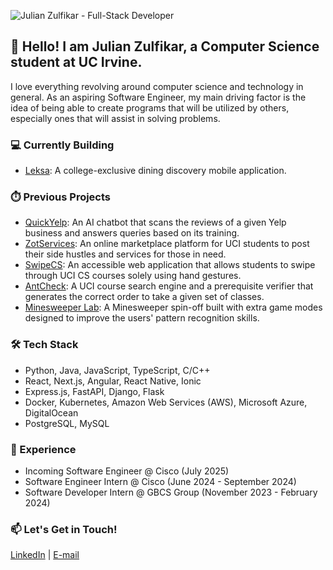 ![Julian Zulfikar - Full-Stack Developer](https://github.com/julian-z/julian-z/blob/main/github_new.gif)

## 👋 Hello! I am Julian Zulfikar, a Computer Science student at UC Irvine.

I love everything revolving around computer science and technology in general. As an aspiring Software Engineer, my main driving factor is the idea of being able to create programs that will be utilized by others, especially ones that will assist in solving problems.

### 💻 Currently Building
- [Leksa](https://instagram.com/leksa.ai): A college-exclusive dining discovery mobile application.

### ⏱️ Previous Projects
- [QuickYelp](https://github.com/julian-z/QuickYelp): An AI chatbot that scans the reviews of a given Yelp business and answers queries based on its training.
- [ZotServices](https://github.com/julian-z/ZotServices): An online marketplace platform for UCI students to post their side hustles and services for those in need.
- [SwipeCS](https://www.youtube.com/watch?v=16wEb-0WYdI): An accessible web application that allows students to swipe through UCI CS courses solely using hand gestures.
- [AntCheck](https://github.com/julian-z/AntCheck): A UCI course search engine and a prerequisite verifier that generates the correct order to take a given set of classes.
- [Minesweeper Lab](https://github.com/julian-z/Minesweeper-Lab): A Minesweeper spin-off built with extra game modes designed to improve the users' pattern recognition skills.

### 🛠️ Tech Stack
- Python, Java, JavaScript, TypeScript, C/C++
- React, Next.js, Angular, React Native, Ionic
- Express.js, FastAPI, Django, Flask
- Docker, Kubernetes, Amazon Web Services (AWS), Microsoft Azure, DigitalOcean
- PostgreSQL, MySQL

### 💼 Experience
- Incoming Software Engineer @ Cisco (July 2025)
- Software Engineer Intern @ Cisco (June 2024 - September 2024)
- Software Developer Intern @ GBCS Group (November 2023 - February 2024)

### 📫 Let's Get in Touch!
[LinkedIn](https://www.linkedin.com/in/julian-z/) | [E-mail](mailto:jzulfika@ics.uci.edu)

<!--
**julian-z/julian-z** is a ✨ _special_ ✨ repository because its `README.md` (this file) appears on your GitHub profile.

Here are some ideas to get you started:

- 🔭 I’m currently working on ...
- 🌱 I’m currently learning ...
- 👯 I’m looking to collaborate on ...
- 🤔 I’m looking for help with ...
- 💬 Ask me about ...
- 📫 How to reach me: ...
- 😄 Pronouns: ...
- ⚡ Fun fact: ...
-->
